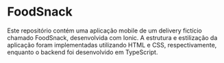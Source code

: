 # FoodSnack
Este repositório contém uma aplicação mobile de um delivery fictício chamado FoodSnack, desenvolvida com Ionic. A estrutura e estilização da aplicação foram implementadas utilizando HTML e CSS, respectivamente, enquanto o backend foi desenvolvido em TypeScript. 
